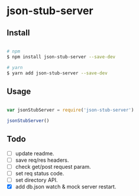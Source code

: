 # json-stub-server

## Install

```bash

# npm
$ npm install json-stub-server --save-dev

# yarn
$ yarn add json-stub-server --save-dev

```

## Usage

```js

var jsonStubServer = require('json-stub-server')

jsonStubServer()

```


## Todo
- [ ] update readme.
- [ ] save req/res headers.
- [ ] check get/post request param.
- [ ] set req status code.
- [ ] set directory API.
- [x] add db.json watch & mock server restart.
